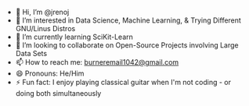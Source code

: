 - 👋 Hi, I’m @jrenoj
- 👀 I’m interested in Data Science, Machine Learning, & Trying Different GNU/Linus Distros
- 🌱 I’m currently learning SciKit-Learn
- 💞️ I’m looking to collaborate on Open-Source Projects involving Large Data Sets 
- 📫 How to reach me: burneremail1042@gmail.com
- 😄 Pronouns: He/Him
- ⚡ Fun fact: I enjoy playing classical guitar when I'm not coding - or doing both simultaneously

<!---
jrenoj/jrenoj is a ✨ special ✨ repository because its `README.md` (this file) appears on your GitHub profile.
You can click the Preview link to take a look at your changes.
--->
